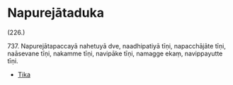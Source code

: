 

# Napurejātaduka






(226.)

737\. Napurejātapaccayā nahetuyā dve, naadhipatiyā tīṇi, napacchājāte tīṇi, naāsevane tīṇi, nakamme tīṇi, navipāke tīṇi, namagge ekaṃ, navippayutte tīṇi.

* [Tika](Napurejataduka/Tika.md)



